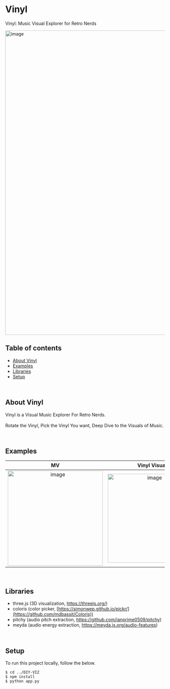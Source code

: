 # Vinyl
Vinyl: Music Visual Explorer for Retro Nerds

<img width="960" alt="image" src="https://github.com/ChungHaLee/Vinyl/assets/59073612/46afcf15-cd8a-4a1d-a03e-dd42d276d6a2">



## Table of contents
* [About Vinyl](#About-Vinyl)
* [Examples](#Examples)
* [Libraries](#Libraries)
* [Setup](#Setup)

<br>


## About Vinyl
Vinyl is a Visual Music Explorer For Retro Nerds.
<br><br>
Rotate the Vinyl, Pick the Vinyl You want, Deep Dive to the Visuals of Music.


<br>

## Examples
| MV | Vinyl Visual | 
:-------------------------:|:-------------------------:|
| <img width="300" alt="image" src=""> |  <img width="280" alt="image" src="">| 


<br>


## Libraries
- three.js (3D visualization, https://threejs.org/)
- coloris (color picker, [https://simonwep.github.io/pickr/](https://github.com/mdbassit/Coloris))
- pitchy (audio pitch extraction, https://github.com/ianprime0509/pitchy)
- meyda (audio energy extraction, https://meyda.js.org/audio-features)

<br>

## Setup
To run this project locally, follow the below.

```
$ cd ../DIY-VIZ
$ npm install
$ python app.py
```
